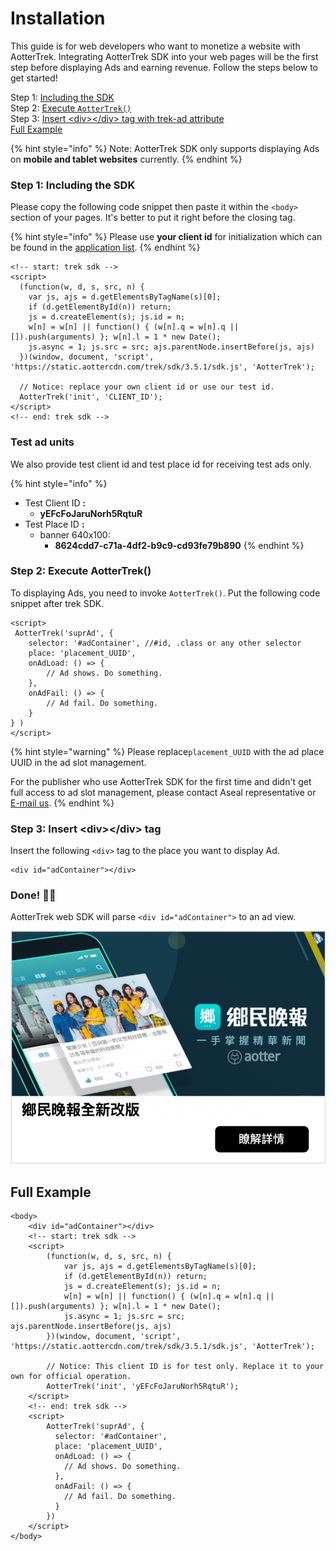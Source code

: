 # Installation

This guide is for web developers who want to monetize a website with AotterTrek. Integrating AotterTrek SDK into your web pages will be the first step before displaying Ads and earning revenue. Follow the steps below to get started!

Step 1: [Including the SDK](sdk-integration.md#step-1-including-the-sdk)\
Step 2: [Execute `AotterTrek()` ](sdk-integration.md#step-2-execute-aottertrek)\
Step 3: [Insert \<div>\</div> tag with trek-ad attribute](sdk-integration.md#step-3-insert-less-than-div-greater-than-less-than-div-greater-than-tag-with-trek-ad-attribute)\
[Full Example](sdk-integration.md#full-example)

{% hint style="info" %}
Note: AotterTrek SDK only supports displaying Ads on **mobile and tablet websites** currently.&#x20;
{% endhint %}

### Step 1: Including the SDK

Please copy the following code snippet then paste it within the `<body>` section of your pages. It's better to put it right before the closing tag.

{% hint style="info" %}
Please use **your client id** for initialization which can be found in the [application list](https://trek.aotter.net/publisher/list/app).&#x20;
{% endhint %}

```markup
<!-- start: trek sdk -->
<script>
  (function(w, d, s, src, n) {
    var js, ajs = d.getElementsByTagName(s)[0];
    if (d.getElementById(n)) return;
    js = d.createElement(s); js.id = n;
    w[n] = w[n] || function() { (w[n].q = w[n].q || []).push(arguments) }; w[n].l = 1 * new Date();
    js.async = 1; js.src = src; ajs.parentNode.insertBefore(js, ajs)
  })(window, document, 'script', 'https://static.aottercdn.com/trek/sdk/3.5.1/sdk.js', 'AotterTrek');

  // Notice: replace your own client id or use our test id.
  AotterTrek('init', 'CLIENT_ID');
</script>
<!-- end: trek sdk -->
```

### Test ad units

We also provide test client id and test place id for receiving test ads only.

{% hint style="info" %}
* Test Client ID **:**&#x20;
  * **yEFcFoJaruNorh5RqtuR**
* Test Place ID **:**&#x20;
  * banner 640x100:
    * **8624cdd7-c71a-4df2-b9c9-cd93fe79b890**
{% endhint %}

### Step 2: Execute AotterTrek()

To displaying Ads, you need to invoke `AotterTrek()`. Put the following code snippet after trek SDK.

```markup
<script>
 AotterTrek('suprAd', {
    selector: '#adContainer', //#id, .class or any other selector
    place: 'placement_UUID',
    onAdLoad: () => {
        // Ad shows. Do something.
    },
    onAdFail: () => {
        // Ad fail. Do something.
    }   
} )
</script>
```

{% hint style="warning" %}
Please replace`placement_UUID` with the ad place UUID in the ad slot management.

For the publisher who use AotterTrek SDK for the first time and didn't get full access to ad slot management, please contact Aseal representative or [E-mail us](https://aseal.in/contactus).
{% endhint %}

### Step 3: Insert \<div>\</div> tag

Insert the following `<div>` tag to the place you want to display Ad.

```markup
<div id="adContainer"></div>
```

### Done! 👏🏼

AotterTrek web SDK will parse `<div id="adContainer">` to an ad view.

![](<../../.gitbook/assets/截圖 2021-12-07 下午4.26.30.png>)

## Full Example

```markup
<body>
    <div id="adContainer"></div>
    <!-- start: trek sdk -->
    <script>
        (function(w, d, s, src, n) {
            var js, ajs = d.getElementsByTagName(s)[0];
            if (d.getElementById(n)) return;
            js = d.createElement(s); js.id = n;
            w[n] = w[n] || function() { (w[n].q = w[n].q || []).push(arguments) }; w[n].l = 1 * new Date();
            js.async = 1; js.src = src; ajs.parentNode.insertBefore(js, ajs)
        })(window, document, 'script', 'https://static.aottercdn.com/trek/sdk/3.5.1/sdk.js', 'AotterTrek');

        // Notice: This client ID is for test only. Replace it to your own for official operation.
        AotterTrek('init', 'yEFcFoJaruNorh5RqtuR');
    </script>
    <!-- end: trek sdk -->
    <script>
        AotterTrek('suprAd', { 
          selector: '#adContainer',
          place: 'placement_UUID',
          onAdLoad: () => {
            // Ad shows. Do something.
          },
          onAdFail: () => {
            // Ad fail. Do something.
          }
        })
    </script>
</body>
```
